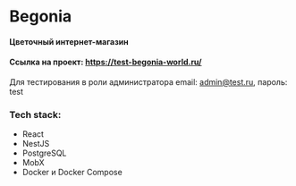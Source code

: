 # Begonia
#### Цветочный интернет-магазин
#### Ссылка на проект: https://test-begonia-world.ru/
Для тестирования в роли администратора email: admin@test.ru, пароль: test
### Tech stack:
-	React
-	NestJS
-	PostgreSQL
-	MobX
-	Docker и Docker Compose
